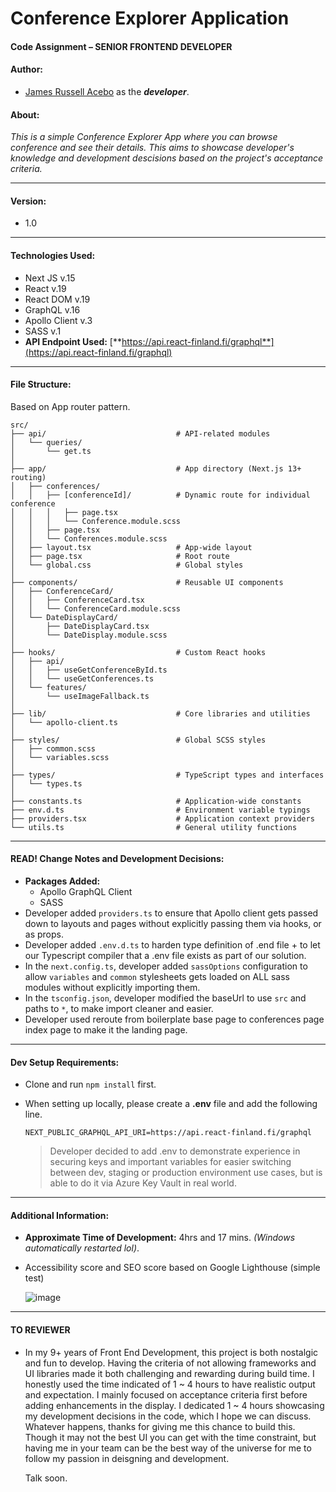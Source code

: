
# Conference Explorer Application
#### Code Assignment – SENIOR FRONTEND DEVELOPER


#### **Author**:  
- [James Russell Acebo](https://www.linkedin.com/in/jamesrussellacebo/) as the _**developer**_.

#### About:
_This is a simple Conference Explorer App where you can browse 
  conference and see their details. 
  This aims to showcase developer's knowledge and development descisions 
  based on the project's acceptance criteria._
  
---
  
#### **Version**: 
 - 1.0

---

#### **Technologies Used:**
   - Next JS v.15
   - React v.19
   - React DOM v.19
   - GraphQL v.16
   - Apollo Client v.3
   - SASS v.1
   - **API Endpoint Used:** [**https://api.react-finland.fi/graphql**](https://api.react-finland.fi/graphql)

---

#### **File Structure:**
Based on App router pattern.

    src/
    ├── api/                             # API-related modules
    │   └── queries/
    │       └── get.ts
    │
    ├── app/                             # App directory (Next.js 13+ routing)
    │   ├── conferences/
    │   │   ├── [conferenceId]/          # Dynamic route for individual conference
    │   │   │   ├── page.tsx
    │   │   │   └── Conference.module.scss
    │   │   ├── page.tsx
    │   │   └── Conferences.module.scss
    │   ├── layout.tsx                   # App-wide layout
    │   ├── page.tsx                     # Root route
    │   └── global.css                   # Global styles
    │
    ├── components/                      # Reusable UI components
    │   ├── ConferenceCard/
    │   │   ├── ConferenceCard.tsx
    │   │   └── ConferenceCard.module.scss
    │   └── DateDisplayCard/
    │       ├── DateDisplayCard.tsx
    │       └── DateDisplay.module.scss
    │
    ├── hooks/                           # Custom React hooks
    │   ├── api/
    │   │   ├── useGetConferenceById.ts
    │   │   └── useGetConferences.ts
    │   └── features/
    │       └── useImageFallback.ts
    │
    ├── lib/                             # Core libraries and utilities
    │   └── apollo-client.ts
    │
    ├── styles/                          # Global SCSS styles
    │   ├── common.scss
    │   └── variables.scss
    │
    ├── types/                           # TypeScript types and interfaces
    │   └── types.ts
    │
    ├── constants.ts                     # Application-wide constants
    ├── env.d.ts                         # Environment variable typings
    ├── providers.tsx                    # Application context providers
    └── utils.ts                         # General utility functions

---

#### READ! **Change Notes and Development Decisions:**
  - **Packages Added:**
      - Apollo GraphQL Client
      - SASS
  - Developer added `providers.ts` to ensure that Apollo client gets passed down to layouts and
    pages without explicitly passing them via hooks, or as props.
  - Developer added `.env.d.ts` to harden type definition of .end file + to let our Typescript compiler that a .env file exists
    as part of our solution.
  - In the `next.config.ts`, developer added `sassOptions` configuration to allow `variables` and `common` stylesheets
    gets loaded on ALL sass modules without explicitly importing them.
  - In the `tsconfig.json`, developer modified the baseUrl to use `src` and paths to `*`, to make import cleaner and easier.
  - Developer used reroute from boilerplate base page to conferences page index page to make it the landing page.
---

#### Dev Setup Requirements:
   - Clone and run `npm install` first.
   - When setting up locally, please create a **.env** file and add the following line. </br>

     `NEXT_PUBLIC_GRAPHQL_API_URI=https://api.react-finland.fi/graphql`

     > Developer decided to add .env to demonstrate experience in securing keys and important variables
       for easier switching between dev, staging or production environment use cases, but is able to
       do it via Azure Key Vault in real world.

---

#### Additional Information: 
- **Approximate Time of Development:** 4hrs and 17 mins. _(Windows automatically restarted lol)_.
- Accessibility score and SEO score based on Google Lighthouse (simple test)
  
  ![image](https://github.com/user-attachments/assets/a4456ed7-2077-4769-8ff0-3913387bb1f5)

---

#### TO REVIEWER
  - In my 9+ years of Front End Development, this project is both nostalgic and fun to develop. 
    Having the criteria of not allowing frameworks and UI libraries made it both challenging and rewarding during build time.
    I honestly used the time indicated of 1 ~ 4 hours to have realistic output and expectation. I mainly focused on acceptance criteria first
    before adding enhancements in the display. I dedicated 1 ~ 4 hours showcasing my development decisions in the code, which 
    I hope we can discuss. Whatever happens, thanks for giving me this chance to build this. Though it may not the best UI you can get with the time constraint,
    but having me in your team can be the best way of the universe for me to follow my passion in deisgning and development.
    
    Talk soon. 

